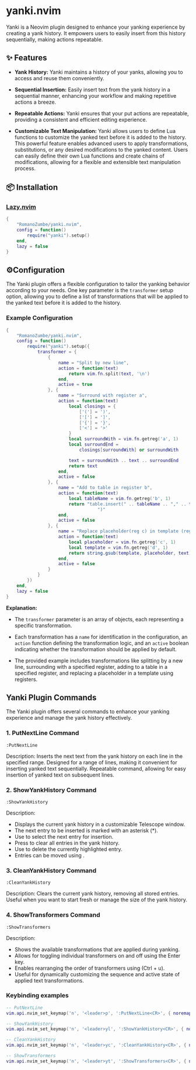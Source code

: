 # yanki.nvim


Yanki is a Neovim plugin designed to enhance your yanking experience by creating a yank history. It empowers users to easily insert from this history sequentially, making actions repeatable.

## ✨ Features

- **Yank History:** Yanki maintains a history of your yanks, allowing you to access and reuse them conveniently.

- **Sequential Insertion:** Easily insert text from the yank history in a sequential manner, enhancing your workflow and making repetitive actions a breeze.

- **Repeatable Actions:** Yanki ensures that your put actions are repeatable, providing a consistent and efficient editing experience.

- **Customizable Text Manipulation:** Yanki allows users to define Lua functions to customize the yanked text before it is added to the history.
  This powerful feature enables advanced users to apply transformations, substitutions, or any desired modifications to the yanked content. 
  Users can easily define their own Lua functions and create chains of modifications, allowing for a flexible and extensible text manipulation process.

## 📦 Installation

### [Lazy.nvim](https://github.com/folke/lazy.nvim)

```lua
{
    "RomanoZumbe/yanki.nvim",
    config = function()
        require("yanki").setup()
    end,
    lazy = false
}
```

## ⚙️Configuration

The Yanki plugin offers a flexible configuration to tailor the yanking behavior according to your needs. One key parameter is the `transformer` setup option, 
allowing you to define a list of transformations that will be applied to the yanked text before it is added to the history.

### Example Configuration

```lua
{
    "RomanoZumbe/yanki.nvim",
    config = function()
        require("yanki").setup({
            transformer = {
                {
                    name = "Split by new line",
                    action = function(text)
                        return vim.fn.split(text, '\n')
                    end,
                    active = true
                }, {
                    name = "Surround with register a",
                    action = function(text)
                        local closings = {
                            ['('] = ')',
                            ['['] = ']',
                            ['{'] = '}',
                            ['<'] = '>'
                        }
                        local surroundWith = vim.fn.getreg('a', 1)
                        local surroundEnd =
                            closings[surroundWith] or surroundWith

                        text = surroundWith .. text .. surroundEnd
                        return text
                    end,
                    active = false
                }, {
                    name = "Add to table in register b",
                    action = function(text)
                        local tableName = vim.fn.getreg('b', 1)
                        return "table.insert(" .. tableName .. "," .. text ..
                                   ")"
                    end,
                    active = false
                }, {
                    name = "Replace placeholder(reg c) in template (reg d)",
                    action = function(text)
                        local placeholder = vim.fn.getreg('c', 1)
                        local template = vim.fn.getreg('d', 1)
                        return string.gsub(template, placeholder, text)
                    end,
                    active = false
                }
            }
        })
    end,
    lazy = false
}
```

**Explanation:**

- The `transformer` parameter is an array of objects, each representing a specific transformation.

- Each transformation has a `name` for identification in the configuration, an `action` function defining the transformation logic, and an `active`
  boolean indicating whether the transformation should be applied by default.

- The provided example includes transformations like splitting by a new line, surrounding with a specified register, adding to a table in a specified 
  register, and replacing a placeholder in a template using registers.
  
## Yanki Plugin Commands

The Yanki plugin offers several commands to enhance your yanking experience and manage the yank history effectively.

### 1. PutNextLine Command

```vim
:PutNextLine
```

Description:
Inserts the next text from the yank history on each line in the specified range.
Designed for a range of lines, making it convenient for inserting yanked text sequentially.
Repeatable command, allowing for easy insertion of yanked text on subsequent lines.

### 2. ShowYankHistory Command

```vim
:ShowYankHistory
```

Description:

- Displays the current yank history in a customizable Telescope window.
- The next entry to be inserted is marked with an asterisk (*).
- Use <C-n> to select the next entry for insertion.
- Press <C-c> to clear all entries in the yank history.
- Use <C-d> to delete the currently highlighted entry.
- Entries can be moved using <C-u>.

### 3. CleanYankHistory Command

```vim
:CleanYankHistory
```

Description:
Clears the current yank history, removing all stored entries.
Useful when you want to start fresh or manage the size of the yank history.

### 4. ShowTransformers Command

```vim
:ShowTransformers
```

Description:

- Shows the available transformations that are applied during yanking.
- Allows for toggling individual transformers on and off using the Enter key.
- Enables rearranging the order of transformers using <C-u> (Ctrl + u).
- Useful for dynamically customizing the sequence and active state of applied text transformations.

### Keybinding examples

```lua
-- PutNextLine
vim.api.nvim_set_keymap('n', '<leader>p', ':PutNextLine<CR>', { noremap = true, silent = true })

-- ShowYankHistory
vim.api.nvim_set_keymap('n', '<leader>yl', ':ShowYankHistory<CR>', { noremap = true, silent = true })

-- CleanYankHistory
vim.api.nvim_set_keymap('n', '<leader>yc', ':CleanYankHistory<CR>', { noremap = true, silent = true })

-- ShowTransformers
vim.api.nvim_set_keymap('n', '<leader>yt', ':ShowTransformers<CR>', { noremap = true, silent = true })
```
